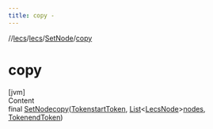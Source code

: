```yaml
---
title: copy -
---
```

//[lecs](../../index.md)/[lecs](../index.md)/[SetNode](index.md)/[copy](copy.md)



# copy  
[jvm]  
Content  
final [SetNode](index.md)[copy](copy.md)([Token](../-token/index.md)[startToken](copy.md), [List](https://docs.oracle.com/javase/8/docs/api/java/util/List.html)<[LecsNode](../-lecs-node/index.md)>[nodes](copy.md), [Token](../-token/index.md)[endToken](copy.md))  
  



